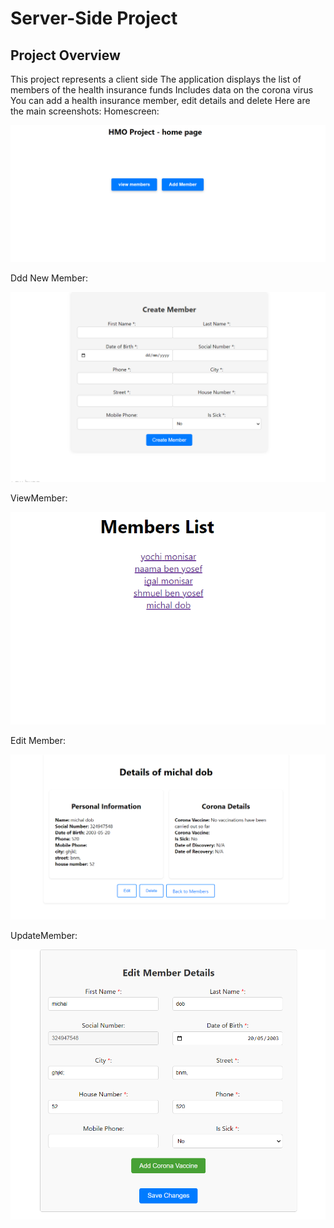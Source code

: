 # Server-Side Project

## Project Overview
This project represents a client side
The application displays the list of members of the health insurance funds
Includes data on the corona virus
You can add a health insurance member, edit details and delete
Here are the main screenshots:
Homescreen:

![alt text](image.png)

Ddd New Member:

![alt text](image-1.png)

ViewMember:

![alt text](image-2.png)

Edit Member:

![alt text](image-3.png)

UpdateMember:

![alt text](image-4.png)